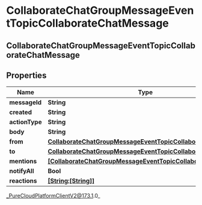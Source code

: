 # CollaborateChatGroupMessageEventTopicCollaborateChatMessage

## CollaborateChatGroupMessageEventTopicCollaborateChatMessage

## Properties

|Name | Type | Description | Notes|
|------------ | ------------- | ------------- | -------------|
| **messageId** | **String** |  | [optional] |
| **created** | **String** |  | [optional] |
| **actionType** | **String** |  | [optional] |
| **body** | **String** |  | [optional] |
| **from** | [**CollaborateChatGroupMessageEventTopicCollaborateChatEntity**](CollaborateChatGroupMessageEventTopicCollaborateChatEntity) |  | [optional] |
| **to** | [**CollaborateChatGroupMessageEventTopicCollaborateChatEntity**](CollaborateChatGroupMessageEventTopicCollaborateChatEntity) |  | [optional] |
| **mentions** | [**[CollaborateChatGroupMessageEventTopicCollaborateChatEntity]**]([CollaborateChatGroupMessageEventTopicCollaborateChatEntity]) |  | [optional] |
| **notifyAll** | **Bool** |  | [optional] |
| **reactions** | [**[String:[String]]**](StringJSON) |  | [optional] |



_PureCloudPlatformClientV2@173.1.0_
